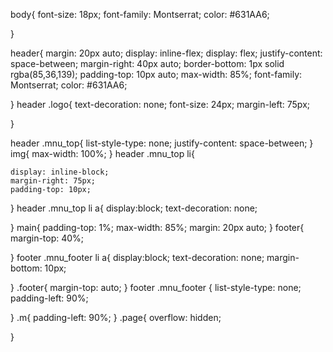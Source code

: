 body{
	font-size: 18px;
	font-family: Montserrat;
	color: #631AA6;

}

header{
	margin: 20px auto;
	display: inline-flex;
	display: flex; 
	justify-content: space-between;
	margin-right: 40px auto;
	border-bottom: 1px solid rgba(85,36,139);
	padding-top: 10px auto;
	max-width: 85%;
	font-family: Montserrat;
	color: #631AA6;
	


}
header .logo{
	text-decoration: none;
	font-size: 24px;
	margin-left: 75px;


}

header .mnu_top{
	list-style-type: none;
	justify-content: space-between;
}
img{
	max-width: 100%;
}
header .mnu_top li{

	display: inline-block;
	margin-right: 75px;
	padding-top: 10px;
}
header .mnu_top li a{
	display:block;
	text-decoration: none;
	
}
main{
	padding-top: 1%;
	max-width: 85%;
	margin: 20px auto;
}
footer{
	margin-top: 40%;
	
}
footer .mnu_footer li a{
	display:block;
	text-decoration: none;
	margin-bottom: 10px;

	
}
.footer{
	margin-top: auto;
}
footer .mnu_footer {
	list-style-type: none;
	padding-left: 90%;

}
.m{
	padding-left: 90%;
}
.page{
	overflow: hidden;

}

